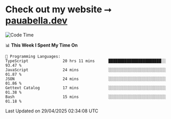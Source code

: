 # Check out my website ⭢ [pauabella.dev](https://pauabella.dev)

<!--START_SECTION:waka-->
![Code Time](http://img.shields.io/badge/Code%20Time-4%2C369%20hrs%2057%20mins-blue)

📊 **This Week I Spent My Time On** 

```text
💬 Programming Languages: 
TypeScript               20 hrs 11 mins      ███████████████████████░░   93.47 % 
JavaScript               24 mins             ░░░░░░░░░░░░░░░░░░░░░░░░░   01.87 % 
JSON                     24 mins             ░░░░░░░░░░░░░░░░░░░░░░░░░   01.86 % 
Gettext Catalog          17 mins             ░░░░░░░░░░░░░░░░░░░░░░░░░   01.38 % 
Bash                     15 mins             ░░░░░░░░░░░░░░░░░░░░░░░░░   01.18 % 
```


 Last Updated on 29/04/2025 02:34:08 UTC
<!--END_SECTION:waka-->
